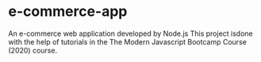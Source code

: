 # e-commerce-app
An e-commerce web application developed by Node.js
This project isdone with the help of tutorials in the The Modern Javascript Bootcamp Course (2020) course.
